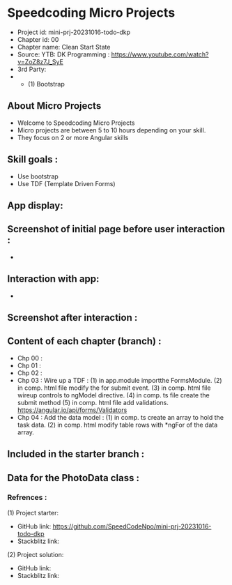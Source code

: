 # Speedcoding Micro Projects

- Project id: mini-prj-20231016-todo-dkp
- Chapter id: 00
- Chapter name: Clean Start State
- Source: YTB: DK Programming : https://www.youtube.com/watch?v=ZoZ8z7J_SyE
- 3rd Party: 
- - (1) Bootstrap

## About Micro Projects

- Welcome to Speedcoding Micro Projects
- Micro projects are between 5 to 10 hours depending on your skill.
- They focus on 2 or more Angular skills


## Skill goals :

- Use bootstrap
- Use TDF (Template Driven Forms)


## App display:

  ## Screenshot of initial page before user interaction :

-
## Interaction with app:

-
## Screenshot after interaction :

## Content of each chapter (branch) :

- Chp 00 : 
- Chp 01 : 
- Chp 02 : 
- Chp 03 : Wire up a TDF :
    (1) in app.module importthe FormsModule.
    (2) in comp. html file modify the  for submit event.
    (3) in comp. html file wireup controls to ngModel directive.
    (4) in comp. ts file create the submit method
    (5) in comp. html file add validations. https://angular.io/api/forms/Validators
- Chp 04 : Add the data model :
    (1) in comp. ts create an array to hold the task data.
    (2) in comp. html modify table rows with *ngFor of the data array.


## Included in the starter branch :

## Data for the PhotoData class :

### Refrences :

(1) Project starter:

- GitHub link: https://github.com/SpeedCodeNpo/mini-prj-20231016-todo-dkp
- Stackblitz link:

(2) Project solution:

- GitHub link: 
- Stackblitz link: